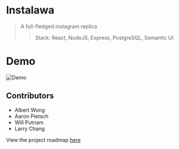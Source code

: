 # Instalawa

> A full-fledged instagram replica
>> Stack: React, NodeJS, Express, PostgreSQL, Semantic UI

# Demo
![Demo](https://media.giphy.com/media/326faEs3hmc6LURSUe/giphy.gif)

## Contributors

  - Albert Wong
  - Aaron Pietsch
  - Will Putnam
  - Larry Chang

View the project roadmap [here](https://github.com/lawa-ig/lawa-ig/wiki/Insta-Product-Roadmap)
